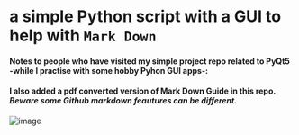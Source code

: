 # a simple Python script with a GUI to help with `Mark Down` 

#### Notes to people who have visited my simple project repo related to PyQt5 -while I practise with some hobby Pyhon GUI apps-:

#### I also added a pdf converted version of Mark Down Guide in this repo. _Beware some Github markdown feautures can be different._

![image](https://user-images.githubusercontent.com/59505246/214544294-478ec6bd-c199-43f6-9e39-9a41efc7bcd8.png)
